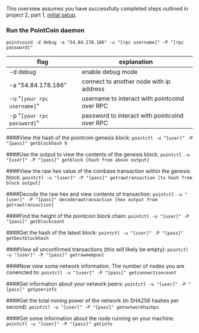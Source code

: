 This overview assumes you have successfully completed steps outlined in 
project 2, part 1, [initial setup](project2-part1.md).

### Run the PointCoin daemon
```
pointcoind -d debug -a "54.84.178.186" -u "[rpc username]" -P "[rpc password]"
```
|flag                       | explanation
|---------------------------|------------
|-d debug                   | enable debug mode
|-a "54.84.178.186"         | connect to another node with ip address
|-u "`[your rpc username]`" | username to interact with pointcoind over RPC
|-p "`[your rpc password]`" | password to interact with pointcoind over RPC


####View the hash of the pointcoin genesis block:
```pointctl -u "[user]" -P "[pass]" getblockhash 0```

####Use the output to view the contents of the genesis block:
```pointctl -u "[user]" -P "[pass]" getblock [hash from above output]```

####View the raw hex value of the coinbase transaction within the genesis block:
```pointctl -u "[user]" -P "[pass]" getrawtransaction [tx hash from block output]```

####Decode the raw hex and view contents of transaction:
```pointctl -u "[user]" -P "[pass]" decoderawtransaction [hex output from getrawtransaction]```

####Find the height of the pointcoin block chain:
```pointctl -u "[user]" -P "[pass]" getblockcount```

####Get the hash of the latest block:
```pointctl -u "[user]" -P "[pass]" getbestblockhash```

####View all unconfirmed transactions (this will likely  be empty):
```pointctl -u "[user]" -P "[pass]" getrawmempool```
 
####Now view some network information. The number of nodes you are conencted to:
```pointctl -u "[user]" -P "[pass]" getconnectioncount```

####Get information about your network peers:
```pointctl -u "[user]" -P "[pass]" getpeerinfo```

####Get the total mining power of the network (in SHA256 hashes per second):
```pointctl -u "[user]" -P "[pass]" getnetworkhashps```

####Get some information about the node running on your machine:
```pointctl -u "[user]" -P "[pass]" getinfo```
